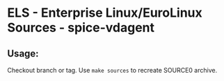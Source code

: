 # ELS - Enterprise Linux/EuroLinux Sources - spice-vdagent
 
## Usage:
  Checkout branch or tag. Use `make sources` to recreate  SOURCE0 archive.
